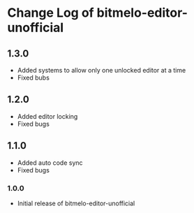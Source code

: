 # Change Log of bitmelo-editor-unofficial

## 1.3.0
- Added systems to allow only one unlocked editor at a time
- Fixed bubs

## 1.2.0

- Added editor locking
- Fixed bugs

## 1.1.0

- Added auto code sync
- Fixed bugs

### 1.0.0

- Initial release of bitmelo-editor-unofficial